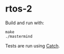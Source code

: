 # rtos-2

Build and run with:
```
make
./mastermind
```

Tests are run using [Catch](https://github.com/catchorg/Catch2).
